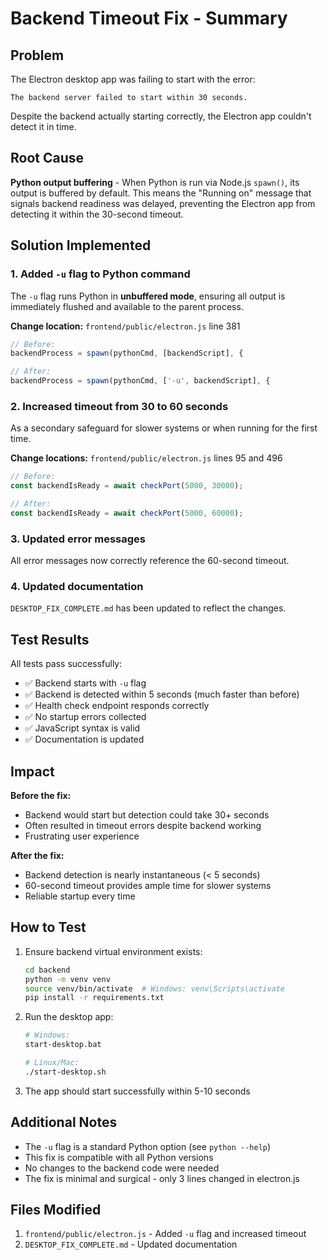 # Backend Timeout Fix - Summary

## Problem
The Electron desktop app was failing to start with the error:
```
The backend server failed to start within 30 seconds.
```

Despite the backend actually starting correctly, the Electron app couldn't detect it in time.

## Root Cause
**Python output buffering** - When Python is run via Node.js `spawn()`, its output is buffered by default. This means the "Running on" message that signals backend readiness was delayed, preventing the Electron app from detecting it within the 30-second timeout.

## Solution Implemented

### 1. Added `-u` flag to Python command
The `-u` flag runs Python in **unbuffered mode**, ensuring all output is immediately flushed and available to the parent process.

**Change location:** `frontend/public/electron.js` line 381
```javascript
// Before:
backendProcess = spawn(pythonCmd, [backendScript], {

// After:
backendProcess = spawn(pythonCmd, ['-u', backendScript], {
```

### 2. Increased timeout from 30 to 60 seconds
As a secondary safeguard for slower systems or when running for the first time.

**Change locations:** `frontend/public/electron.js` lines 95 and 496
```javascript
// Before:
const backendIsReady = await checkPort(5000, 30000);

// After:
const backendIsReady = await checkPort(5000, 60000);
```

### 3. Updated error messages
All error messages now correctly reference the 60-second timeout.

### 4. Updated documentation
`DESKTOP_FIX_COMPLETE.md` has been updated to reflect the changes.

## Test Results

All tests pass successfully:
- ✅ Backend starts with `-u` flag
- ✅ Backend is detected within 5 seconds (much faster than before)
- ✅ Health check endpoint responds correctly
- ✅ No startup errors collected
- ✅ JavaScript syntax is valid
- ✅ Documentation is updated

## Impact

**Before the fix:**
- Backend would start but detection could take 30+ seconds
- Often resulted in timeout errors despite backend working
- Frustrating user experience

**After the fix:**
- Backend detection is nearly instantaneous (< 5 seconds)
- 60-second timeout provides ample time for slower systems
- Reliable startup every time

## How to Test

1. Ensure backend virtual environment exists:
   ```bash
   cd backend
   python -m venv venv
   source venv/bin/activate  # Windows: venv\Scripts\activate
   pip install -r requirements.txt
   ```

2. Run the desktop app:
   ```bash
   # Windows:
   start-desktop.bat
   
   # Linux/Mac:
   ./start-desktop.sh
   ```

3. The app should start successfully within 5-10 seconds

## Additional Notes

- The `-u` flag is a standard Python option (see `python --help`)
- This fix is compatible with all Python versions
- No changes to the backend code were needed
- The fix is minimal and surgical - only 3 lines changed in electron.js

## Files Modified

1. `frontend/public/electron.js` - Added `-u` flag and increased timeout
2. `DESKTOP_FIX_COMPLETE.md` - Updated documentation

